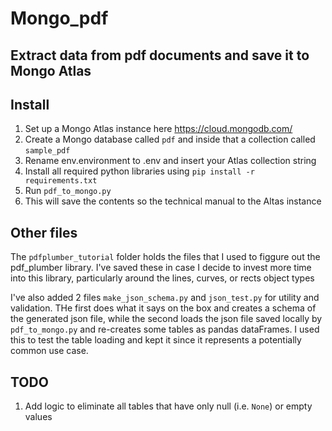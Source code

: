 # Mongo_pdf
## Extract data from pdf documents and save it to Mongo Atlas

## Install
1. Set up a Mongo Atlas instance here <https://cloud.mongodb.com/>
1. Create a Mongo database called ```pdf``` and inside that a collection called ```sample_pdf```
1. Rename env.environment to .env and insert your Atlas collection string
1. Install all required python libraries using ```pip install -r requirements.txt```
1. Run ```pdf_to_mongo.py```
1. This will save the contents so the technical manual to the Altas instance

## Other files
The ```pdfplumber_tutorial``` folder holds the files that I used to figgure out the pdf_plumber library.  I've saved these in case I decide to invest more time into this library, particularly around the lines, curves, or rects object types

I've also added 2 files ```make_json_schema.py``` and ```json_test.py``` for utility and validation.  THe first does what it says on the box and creates a schema of the generated json file, while the second loads the json file saved locally by ```pdf_to_mongo.py``` and re-creates some tables as pandas dataFrames.  I used this to test the table loading and kept it since it represents a potentially common use case.

## TODO
1. Add logic to eliminate all tables that have only null (i.e. ```None```) or empty values